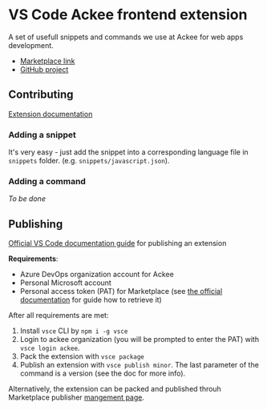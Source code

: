 # VS Code Ackee frontend extension

A set of usefull snippets and commands we use at Ackee for web apps development.

*  [Marketplace link](https://marketplace.visualstudio.com/items?itemName=ackee.ackee-frontend)
*  [GitHub project](https://github.com/AckeeCZ/vscode-frontend)

## Contributing

[Extension documentation](https://code.visualstudio.com/api/get-started/your-first-extension)

### Adding a snippet

It's very easy - just add the snippet into a corresponding language file in `snippets` folder. (e.g. `snippets/javascript.json`).

### Adding a command

*To be done*

## Publishing

[Official VS Code documentation guide](https://code.visualstudio.com/api/working-with-extensions/publishing-extension) for publishing an extension

**Requirements**:

*  Azure DevOps organization account for Ackee
*  Personal Microsoft account
*  Personal access token (PAT) for Marketplace (see [the official documentation](https://code.visualstudio.com/api/working-with-extensions/publishing-extension) for guide how to retrieve it)


After all requirements are met:
1. Install `vsce` CLI by `npm i -g vsce`
2. Login to ackee organization (you will be prompted to enter the PAT) with `vsce login ackee`.
3. Pack the extension with `vsce package`
4. Publish an extension with `vsce publish minor`. The last parameter of the command is a version (see the doc for more info).

Alternatively, the extension can be packed and published throuh Marketplace publisher [mangement page](https://marketplace.visualstudio.com/manage).